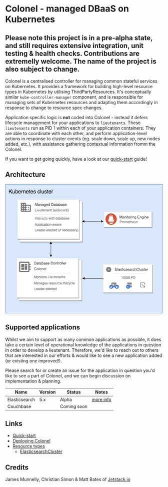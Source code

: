 # Colonel - managed DBaaS on Kubernetes

## Please note this project is in a pre-alpha state, and still requires extensive integration, unit testing & health checks. Contributions are extremelly welcome. The name of the project is also subject to change.

Colonel is a centralised controller for managing common stateful services on Kubernetes.
It provides a framework for building high-level resource types in Kubernetes by utilising
ThirdPartyResources. It's conceptually similar `kube-controller-manager` component, and is
responsible for managing sets of Kubernetes resources and adapting them accordingly in response
to change to resource spec changes.

Application specific logic is **not** coded into Colonel - instead it defers lifecycle management
for your applications to `lieutenants`. These `lieutenants` run as PID 1 within each of your
application containers. They are able to coordinate with each other, and perform application-level
actions in response to cluster events (eg. scale down, scale up, new nodes added, etc.), with assistance
gathering contextual information fromm the Colonel.

If you want to get going quickly, have a look at our [quick-start](docs/quick-start) guide!

## Architecture

![alt text](docs/arch.jpg "Architecture diagram")

## Supported applications

Whilst we aim to support as many common applications as possible, it does take a certain level of operational
knowledge of the applications in question in order to develop a lieutenant. Therefore, we'd like to reach out
to others that are interested in our efforts & would like to see a new application added (or existing one improved!).

Please search for or create an issue for the application in question you'd like to see a part of Colonel,
and we can begin discussion on implementation & planning.

| Name          | Version   | Status      | Notes                                                             |
| ------------- | --------- | ----------- | ----------------------------------------------------------------- |
| Elasticsearch | 5.x       | Alpha       | [more info](docs/supported-types/elasticsearch-cluster.md#notes)  |
| Couchbase     |           | Coming soon |                                                                   |

## Links

* [Quick-start](docs/quick-start)
* [Deploying Colonel](docs/deploy.md)
* [Resource types](docs/supported-types/README.md)
  * [ElasticsearchCluster](docs/supported-types/elasticsearch-cluster.md)

## Credits

James Munnelly, Christian Simon & Matt Bates of [Jetstack.io](https://www.jetstack.io/)
